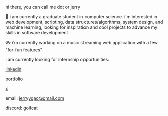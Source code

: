 hi there, you can call me dot or jerry

🎈 i am currently a graduate student in computer science. i'm interested in web development, scripting, data structures/algorithms, system design, and machine learning, looking for inspiration and cool projects to advance my skills in software development

👓 i’m currently working on a music streaming web application with a few "for-fun features"

i am currently looking for internship opportunities:

[linkedin](https://www.linkedin.com/in/jerryyga0/)

[portfolio](https://portfolio-2023-jjxrry.vercel.app/)

[x](https://twitter.com/dotslogs)

email: jerryygao@gmail.com

discord: golfcat


<!---
jjxrry/jjxrry is a ✨ special ✨ repository because its `README.md` (this file) appears on your GitHub profile.
You can click the Preview link to take a look at your changes.
--->
